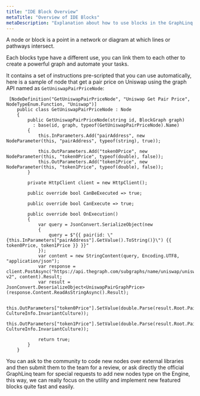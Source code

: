 ```yaml
---
title: "IDE Block Overview"
metaTitle: "Overview of IDE Blocks"
metaDescription: "Explanation about how to use blocks in the GraphLinq IDE"
---
```


A node or block is a point in a network or diagram at which lines or pathways intersect.

Each blocks type have a different use, you can link them to each other to create a powerful graph and automate your tasks.

It contains a set of instructions pre-scripted that you can use automatically, here is a sample of node that get a pair price on Uniswap 
using the graph API named as `GetUniswapPairPriceNode`:

```
 [NodeDefinition("GetUniswapPairPriceNode", "Uniswap Get Pair Price", NodeTypeEnum.Function, "Uniswap")]
    public class GetUniswapPairPriceNode : Node
    {
        public GetUniswapPairPriceNode(string id, BlockGraph graph)
          : base(id, graph, typeof(GetUniswapPairPriceNode).Name)
        {
            this.InParameters.Add("pairAddress", new NodeParameter(this, "pairAddress", typeof(string), true));

            this.OutParameters.Add("token0Price", new NodeParameter(this, "token0Price", typeof(double), false));
            this.OutParameters.Add("token1Price", new NodeParameter(this, "token1Price", typeof(double), false));
        }

        private HttpClient client = new HttpClient();

        public override bool CanBeExecuted => true;

        public override bool CanExecute => true;

        public override bool OnExecution()
        {
            var query = JsonConvert.SerializeObject(new
            {
                query = $"{{ pair(id: \"{this.InParameters["pairAddress"].GetValue().ToString()}\") {{ token0Price, token1Price }} }}"
            });
            var content = new StringContent(query, Encoding.UTF8, "application/json");
            var response = client.PostAsync("https://api.thegraph.com/subgraphs/name/uniswap/uniswap-v2", content).Result;
            var result = JsonConvert.DeserializeObject<UniswapPairGraphPrice>(response.Content.ReadAsStringAsync().Result);

            this.OutParameters["token0Price"].SetValue(double.Parse(result.Root.Pair.Token0Price, CultureInfo.InvariantCulture));
            this.OutParameters["token1Price"].SetValue(double.Parse(result.Root.Pair.Token1Price, CultureInfo.InvariantCulture));

            return true;
        }
    }
```

You can ask to the community to code new nodes over external libraries and then submit them to the team for a review, or ask directly the official GraphLinq team for special requests to add new nodes type on the Engine, this way, we can really focus on the utility and implement new featured blocks quite fast and easily.